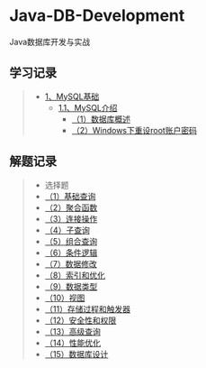 # Java-DB-Development

Java数据库开发与实战


## 学习记录

> - [1、MySQL基础](https://github.com/zheng-yi-yi/Java-DB-Development/tree/main/01-MySQL%E5%9F%BA%E7%A1%80)
>   - [1.1、MySQL介绍](https://github.com/zheng-yi-yi/Java-DB-Development/tree/main/01-MySQL%E5%9F%BA%E7%A1%80/01-MySQL%E4%BB%8B%E7%BB%8D)
>       - [（1）数据库概述](https://github.com/zheng-yi-yi/Java-DB-Development/blob/main/01-MySQL%E5%9F%BA%E7%A1%80/01-MySQL%E4%BB%8B%E7%BB%8D/01-%E6%95%B0%E6%8D%AE%E5%BA%93%E6%A6%82%E8%BF%B0.md)
>       - [（2）Windows下重设root账户密码](https://github.com/zheng-yi-yi/Java-DB-Development/blob/main/01-MySQL%E5%9F%BA%E7%A1%80/01-MySQL%E4%BB%8B%E7%BB%8D/Windows%E4%B8%8B%E9%87%8D%E8%AE%BEroot%E8%B4%A6%E6%88%B7%E5%AF%86%E7%A0%81.md)

## 解题记录

> - 选择题
>  - [（1）基础查询](/00-ProblemSolving/choice-question/01-Basic-Queries.md)
>  - [（2）聚合函数](/00-ProblemSolving/choice-question/02-Aggregate-Functions.md)
>  - [（3）连接操作](/00-ProblemSolving/choice-question/03-Join-Operations.md)
>  - [（4）子查询](/00-ProblemSolving/choice-question/04-Subqueries.md)
>  - [（5）组合查询](/00-ProblemSolving/choice-question/05-Compound-Queries.md)
>  - [（6）条件逻辑](/00-ProblemSolving/choice-question/06-Conditional-Logic.md)
>  - [（7）数据修改](/00-ProblemSolving/choice-question/07-Data-Modification.md)
>  - [（8）索引和优化](/00-ProblemSolving/choice-question/08-Indexes-and-Optimization.md)
>  - [（9）数据类型](/00-ProblemSolving/choice-question/09-Data-Types.md)
>  - [（10）视图](/00-ProblemSolving/choice-question/10-Views.md)
>  - [（11）存储过程和触发器](/00-ProblemSolving/choice-question/11-Stored-Procedures-and-Triggers.md)
>  - [（12）安全性和权限](/00-ProblemSolving/choice-question/12-Security-and-Permissions.md)
>  - [（13）高级查询](/00-ProblemSolving/choice-question/13-Advanced-Queries.md)
>  - [（14）性能优化](/00-ProblemSolving/choice-question/14-Performance-Optimization.md)
>  - [（15）数据库设计](/00-ProblemSolving/choice-question/15-Database-Design.md)